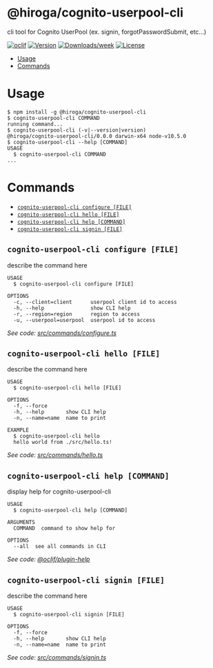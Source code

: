 @hiroga/cognito-userpool-cli
============================

cli tool for Cognito UserPool (ex. signin, forgotPasswordSubmit, etc...)

[![oclif](https://img.shields.io/badge/cli-oclif-brightgreen.svg)](https://oclif.io)
[![Version](https://img.shields.io/npm/v/@hiroga/cognito-userpool-cli.svg)](https://npmjs.org/package/@hiroga/cognito-userpool-cli)
[![Downloads/week](https://img.shields.io/npm/dw/@hiroga/cognito-userpool-cli.svg)](https://npmjs.org/package/@hiroga/cognito-userpool-cli)
[![License](https://img.shields.io/npm/l/@hiroga/cognito-userpool-cli.svg)](https://github.com/hiroga-cc/cognito-userpool-cli/blob/master/package.json)

<!-- toc -->
* [Usage](#usage)
* [Commands](#commands)
<!-- tocstop -->
# Usage
<!-- usage -->
```sh-session
$ npm install -g @hiroga/cognito-userpool-cli
$ cognito-userpool-cli COMMAND
running command...
$ cognito-userpool-cli (-v|--version|version)
@hiroga/cognito-userpool-cli/0.0.0 darwin-x64 node-v10.5.0
$ cognito-userpool-cli --help [COMMAND]
USAGE
  $ cognito-userpool-cli COMMAND
...
```
<!-- usagestop -->
# Commands
<!-- commands -->
* [`cognito-userpool-cli configure [FILE]`](#cognito-userpool-cli-configure-file)
* [`cognito-userpool-cli hello [FILE]`](#cognito-userpool-cli-hello-file)
* [`cognito-userpool-cli help [COMMAND]`](#cognito-userpool-cli-help-command)
* [`cognito-userpool-cli signin [FILE]`](#cognito-userpool-cli-signin-file)

## `cognito-userpool-cli configure [FILE]`

describe the command here

```
USAGE
  $ cognito-userpool-cli configure [FILE]

OPTIONS
  -c, --client=client      userpool client id to access
  -h, --help               show CLI help
  -r, --region=region      region to access
  -u, --userpool=userpool  userpool id to access
```

_See code: [src/commands/configure.ts](https://github.com/hiroga-cc/cognito-userpool-cli/blob/v0.0.0/src/commands/configure.ts)_

## `cognito-userpool-cli hello [FILE]`

describe the command here

```
USAGE
  $ cognito-userpool-cli hello [FILE]

OPTIONS
  -f, --force
  -h, --help       show CLI help
  -n, --name=name  name to print

EXAMPLE
  $ cognito-userpool-cli hello
  hello world from ./src/hello.ts!
```

_See code: [src/commands/hello.ts](https://github.com/hiroga-cc/cognito-userpool-cli/blob/v0.0.0/src/commands/hello.ts)_

## `cognito-userpool-cli help [COMMAND]`

display help for cognito-userpool-cli

```
USAGE
  $ cognito-userpool-cli help [COMMAND]

ARGUMENTS
  COMMAND  command to show help for

OPTIONS
  --all  see all commands in CLI
```

_See code: [@oclif/plugin-help](https://github.com/oclif/plugin-help/blob/v2.1.6/src/commands/help.ts)_

## `cognito-userpool-cli signin [FILE]`

describe the command here

```
USAGE
  $ cognito-userpool-cli signin [FILE]

OPTIONS
  -f, --force
  -h, --help       show CLI help
  -n, --name=name  name to print
```

_See code: [src/commands/signin.ts](https://github.com/hiroga-cc/cognito-userpool-cli/blob/v0.0.0/src/commands/signin.ts)_
<!-- commandsstop -->

